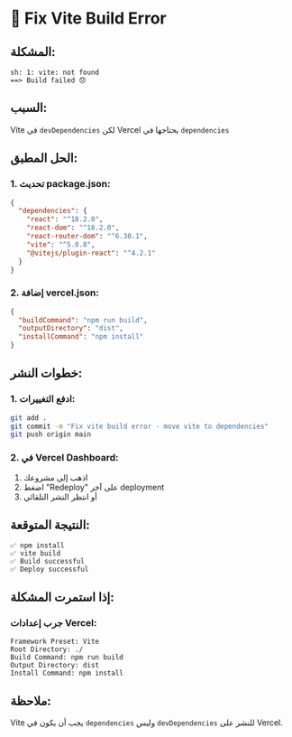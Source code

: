 # 🔧 Fix Vite Build Error

## المشكلة:
```
sh: 1: vite: not found
==> Build failed 😞
```

## السبب:
Vite في `devDependencies` لكن Vercel يحتاجها في `dependencies`

## الحل المطبق:

### 1. **تحديث package.json:**
```json
{
  "dependencies": {
    "react": "^18.2.0",
    "react-dom": "^18.2.0",
    "react-router-dom": "^6.30.1",
    "vite": "^5.0.8",
    "@vitejs/plugin-react": "^4.2.1"
  }
}
```

### 2. **إضافة vercel.json:**
```json
{
  "buildCommand": "npm run build",
  "outputDirectory": "dist",
  "installCommand": "npm install"
}
```

## خطوات النشر:

### 1. **ادفع التغييرات:**
```bash
git add .
git commit -m "Fix vite build error - move vite to dependencies"
git push origin main
```

### 2. **في Vercel Dashboard:**
1. اذهب إلى مشروعك
2. اضغط "Redeploy" على آخر deployment
3. أو انتظر النشر التلقائي

## النتيجة المتوقعة:

```
✅ npm install
✅ vite build
✅ Build successful
✅ Deploy successful
```

## إذا استمرت المشكلة:

### جرب إعدادات Vercel:
```
Framework Preset: Vite
Root Directory: ./
Build Command: npm run build
Output Directory: dist
Install Command: npm install
```

## ملاحظة:
Vite يجب أن يكون في `dependencies` وليس `devDependencies` للنشر على Vercel.
